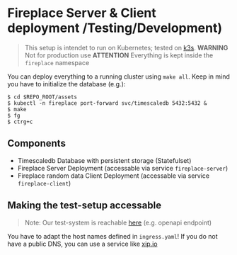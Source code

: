 # Fireplace Server & Client deployment /Testing/Development)
> This setup is intendet to run on Kubernetes; tested on [k3s](https://k3s.io/).
> **WARNING** Not for production use
> **ATTENTION** Everything is kept inside the `fireplace` namespace

You can deploy everything to a running cluster using `make all`.
Keep in mind you have to initialize the database (e.g.):
```
$ cd $REPO_ROOT/assets
$ kubectl -n fireplace port-forward svc/timescaledb 5432:5432 &
$ make
$ fg
$ ctrg+c
```

## Components
- Timescaledb Database with persistent storage (Statefulset)
- Fireplace Server Deployment (accessable via service `fireplace-server`)
- Fireplace random data Client Deployment (accessable via service `fireplace-client`)

## Making the test-setup accessable
> Note: Our test-system is reachable [here](http://server.fireplace.spankmewithcat6.de/swagger/) (e.g. openapi endpoint)

You have to adapt the host names defined in `ingress.yaml`! If you do not have a public DNS, you can use a service like [xip.io](https://xip.io/)